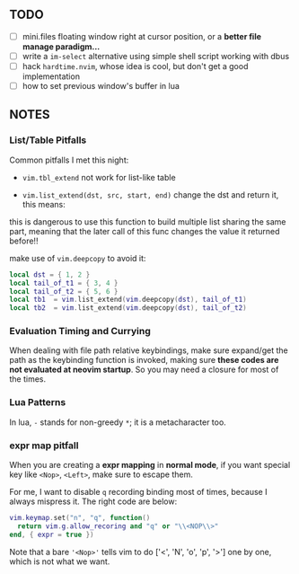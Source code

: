 ## TODO

- [ ] mini.files floating window right at cursor position, or a __better file manage paradigm...__
- [ ] write a `im-select` alternative using simple shell script working with dbus
- [ ] hack `hardtime.nvim`, whose idea is cool, but don't get a good implementation
- [ ] how to set previous window's buffer in lua

## NOTES

### List/Table Pitfalls

Common pitfalls I met this night:

- `vim.tbl_extend` not work for list-like table

- `vim.list_extend(dst, src, start, end)` change the dst and return it, this means:

this is dangerous to use this function to build multiple list sharing the same part, meaning that the later call of this func changes the value it returned before!!

make use of `vim.deepcopy` to avoid it:

```lua
local dst = { 1, 2 }
local tail_of_t1 = { 3, 4 }
local tail_of_t2 = { 5, 6 }
local tb1  = vim.list_extend(vim.deepcopy(dst), tail_of_t1)
local tb2  = vim.list_extend(vim.deepcopy(dst), tail_of_t2)
```

### Evaluation Timing and Currying

When dealing with file path relative keybindings, make sure expand/get the path as the keybinding function is invoked, making sure **these codes are not evaluated at neovim startup**. So you may need a closure for most of the times.

### Lua Patterns

In lua, `-` stands for non-greedy `*`; it is a metacharacter too.

### expr map pitfall

When you are creating a __expr mapping__ in __normal mode__, if you want special key like `<Nop>`, `<Left>`, make sure to escape them.

For me, I want to disable `q` recording binding most of times, because I always mispress it. The right code are below:

```lua
vim.keymap.set("n", "q", function()
  return vim.g.allow_recoring and "q" or "\\<NOP\\>"
end, { expr = true })
```

Note that a bare `'<Nop>'` tells vim to do ['<', 'N', 'o', 'p', '>'] one by one, which is not what we want.
